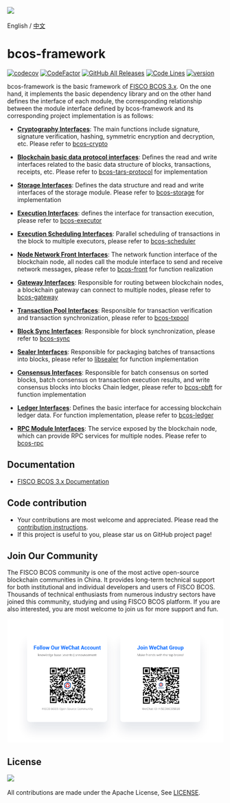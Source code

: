 ![](https://github.com/FISCO-BCOS/FISCO-BCOS/raw/master/docs/images/FISCO_BCOS_Logo.svg?sanitize=true)

English / [中文](doc/README_CN.md)
# bcos-framework

[![codecov](https://codecov.io/gh/FISCO-BCOS/bcos-framework/branch/master/graph/badge.svg)](https://codecov.io/gh/FISCO-BCOS/bcos-framework)
[![CodeFactor](https://www.codefactor.io/repository/github/fisco-bcos/bcos-framework/badge)](https://www.codefactor.io/repository/github/fisco-bcos/bcos-framework)
[![GitHub All Releases](https://img.shields.io/github/downloads/FISCO-BCOS/bcos-framework/total.svg)](https://github.com/FISCO-BCOS/bcos-framework)
[![Code Lines](https://tokei.rs/b1/github/FISCO-BCOS/bcos-framework?category=code)](https://github.com/FISCO-BCOS/bcos-framework)
[![version](https://img.shields.io/github/tag/FISCO-BCOS/bcos-framework.svg)](https://github.com/FISCO-BCOS/bcos-framework/releases/latest)


bcos-framework is the basic framework of [FISCO BCOS 3.x](https://github.com/FISCO-BCOS/FISCO-BCOS). On the one hand, it implements the basic dependency library and on the other hand defines the interface of each module, the corresponding relationship between the module interface defined by bcos-framework and its corresponding project implementation is as follows:

- **[Cryptography Interfaces](./interfaces/crypto/)**: The main functions include signature, signature verification, hashing, symmetric encryption and decryption, etc. Please refer to [bcos-crypto](https://github.com/FISCO-BCOS/bcos-crypto)

- **[Blockchain basic data protocol interfaces](./interfaces/protocol/)**: Defines the read and write interfaces related to the basic data structure of blocks, transactions, receipts, etc. Please refer to [bcos-tars-protocol](https://github.com/FISCO-BCOS/bcos-tars-protocol) for implementation

- **[Storage Interfaces](./interfaces/storage/)**: Defines the data structure and read and write interfaces of the storage module. Please refer to [bcos-storage](https://github.com/FISCO-BCOS/bcos-storage) for implementation

- **[Execution Interfaces](./interfaces/executor/)**: defines the interface for transaction execution, please refer to [bcos-executor](https://github.com/FISCO-BCOS/bcos-executor)

- **[Execution Scheduling Interfaces](./interfaces/dispatcher/)**: Parallel scheduling of transactions in the block to multiple executors, please refer to [bcos-scheduler](https://github.com/FISCO-BCOS/bcos-scheduler)

- **[Node Network Front Interfaces](./interfaces/front/)**: The network function interface of the blockchain node, all nodes call the module interface to send and receive network messages, please refer to [bcos-front](https://github.com/FISCO-BCOS/bcos-front) for function realization

- **[Gateway Interfaces](./interfaces/gateway/)**: Responsible for routing between blockchain nodes, a blockchain gateway can connect to multiple nodes, please refer to [bcos-gateway]( https://github.com/FISCO-BCOS/bcos-gateway)

- **[Transaction Pool Interfaces](./interfaces/txpool/)**: Responsible for transaction verification and transaction synchronization, please refer to [bcos-txpool](https://github.com/FISCO-BCOS/bcos-txpool)

- **[Block Sync Interfaces](./interfaces/sync/)**: Responsible for block synchronization, please refer to [bcos-sync](https://github.com/FISCO-BCOS/bcos-sync)

- **[Sealer Interfaces](./interfaces/sealer/)**: Responsible for packaging batches of transactions into blocks, please refer to [libsealer](./libsealer) for function implementation

- **[Consensus Interfaces](./interfaces/consensus/)**: Responsible for batch consensus on sorted blocks, batch consensus on transaction execution results, and write consensus blocks into blocks Chain ledger, please refer to [bcos-pbft](https://github.com/FISCO-BCOS/bcos-pbft) for function implementation

- **[Ledger Interfaces](./interfaces/ledger/)**: Defines the basic interface for accessing blockchain ledger data. For function implementation, please refer to [bcos-ledger](https://github.com/FISCO-BCOS/bcos-ledger)

- **[RPC Module Interfaces](./interfaces/rpc/)**: The service exposed by the blockchain node, which can provide RPC services for multiple nodes. Please refer to [bcos-rpc](https://github.com/FISCO-BCOS/bcos-rpc)

## Documentation

- [FISCO BCOS 3.x Documentation](https://fisco-bcos-doc.readthedocs.io/)

## Code contribution

- Your contributions are most welcome and appreciated. Please read the [contribution instructions](https://mp.weixin.qq.com/s/_w_auH8X4SQQWO3lhfNrbQ).
- If this project is useful to you, please star us on GitHub project page!

## Join Our Community

The FISCO BCOS community is one of the most active open-source blockchain communities in China. It provides long-term technical support for both institutional and individual developers and users of FISCO BCOS. Thousands of technical enthusiasts from numerous industry sectors have joined this community, studying and using FISCO BCOS platform. If you are also interested, you are most welcome to join us for more support and fun.

![](https://raw.githubusercontent.com/FISCO-BCOS/LargeFiles/master/images/QR_image_en.png)

## License

[![](https://img.shields.io/github/license/FISCO-BCOS/bcos-framework.svg)](./LICENSE)

All contributions are made under the Apache License, See [LICENSE](./LICENSE).